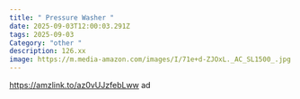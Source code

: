 ```yaml
---
title: " Pressure Washer "
date: 2025-09-03T12:00:03.291Z
tags: 2025-09-03
Category: "other "
description: 126.xx
image: https://m.media-amazon.com/images/I/71e+d-ZJOxL._AC_SL1500_.jpg
---
```

https://amzlink.to/az0vUJzfebLww ad